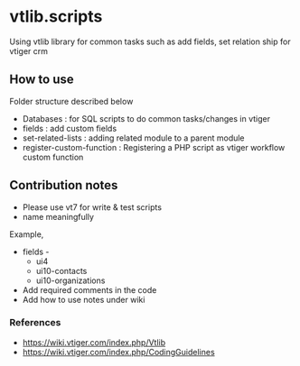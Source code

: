 # vtlib.scripts
Using vtlib library for common tasks such as add fields, set relation ship for vtiger crm

## How to use
 Folder structure described below
  * Databases : for SQL scripts to do common tasks/changes in vtiger
  * fields : add custom fields
  * set-related-lists : adding related module to a parent module
  * register-custom-function : Registering a PHP script as vtiger workflow custom function
  

## Contribution notes
* Please use vt7 for write & test scripts
* name meaningfully

Example,  
  * fields -
    * ui4
    * ui10-contacts
    * ui10-organizations
* Add required comments in the code
* Add how to use notes under wiki

### References
* https://wiki.vtiger.com/index.php/Vtlib
* https://wiki.vtiger.com/index.php/CodingGuidelines


   
    
